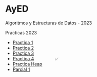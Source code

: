 # AyED
Algoritmos y Estructuras de Datos - 2023

Practicas 2023
<br>
  - [Practica 1](/Practica/Practica1B)
  - [Practica 2](/Practica/Practica2)
  - [Practica 3](/Practica/Practica3)
  - [Practica 4](/MDs/AyEDPractica4.md)  ‎ ‎ ‎ ‎ ‎ ‎ ‎ ‎ ‎ ‎ ‎ ‎ ‎ ‎ ‎ ‎   `✅`
  - [Practica Heap](/Practica/Heap)
  - [Parcial 1](/Parciales)

